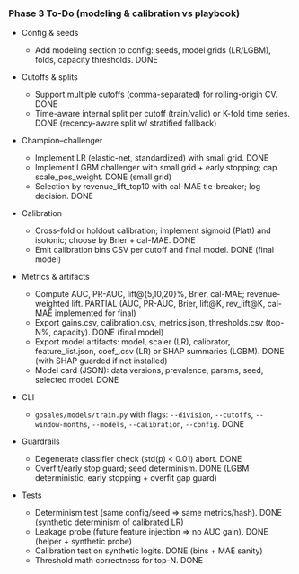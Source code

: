 ### Phase 3 To-Do (modeling & calibration vs playbook)

- Config & seeds
  - Add modeling section to config: seeds, model grids (LR/LGBM), folds, capacity thresholds. DONE

- Cutoffs & splits
  - Support multiple cutoffs (comma-separated) for rolling-origin CV. DONE
  - Time-aware internal split per cutoff (train/valid) or K-fold time series. DONE (recency-aware split w/ stratified fallback)

- Champion–challenger
  - Implement LR (elastic-net, standardized) with small grid. DONE
  - Implement LGBM challenger with small grid + early stopping; cap scale_pos_weight. DONE (small grid)
  - Selection by revenue_lift_top10 with cal-MAE tie-breaker; log decision. DONE

- Calibration
  - Cross-fold or holdout calibration; implement sigmoid (Platt) and isotonic; choose by Brier + cal-MAE. DONE
  - Emit calibration bins CSV per cutoff and final model. DONE (final model)

- Metrics & artifacts
  - Compute AUC, PR-AUC, lift@{5,10,20}%, Brier, cal-MAE; revenue-weighted lift. PARTIAL (AUC, PR-AUC, Brier, lift@K, rev_lift@K, cal-MAE implemented for final)
  - Export gains.csv, calibration.csv, metrics.json, thresholds.csv (top-N%, capacity). DONE (final model)
  - Export model artifacts: model, scaler (LR), calibrator, feature_list.json, coef_.csv (LR) or SHAP summaries (LGBM). DONE (with SHAP guarded if not installed)
  - Model card (JSON): data versions, prevalence, params, seed, selected model. DONE

- CLI
  - `gosales/models/train.py` with flags: `--division`, `--cutoffs`, `--window-months`, `--models`, `--calibration`, `--config`. DONE

- Guardrails
  - Degenerate classifier check (std(p) < 0.01) abort. DONE
  - Overfit/early stop guard; seed determinism. DONE (LGBM deterministic, early stopping + overfit gap guard)

- Tests
  - Determinism test (same config/seed ⇒ same metrics/hash). DONE (synthetic determinism of calibrated LR)
  - Leakage probe (future feature injection ⇒ no AUC gain). DONE (helper + synthetic probe)
  - Calibration test on synthetic logits. DONE (bins + MAE sanity)
  - Threshold math correctness for top-N. DONE


